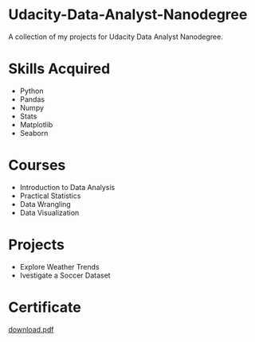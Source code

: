 # Udacity-Data-Analyst-Nanodegree
A collection of my projects for Udacity Data Analyst Nanodegree.

# Skills Acquired
- Python 
- Pandas
- Numpy
- Stats
- Matplotlib
- Seaborn

# Courses
- Introduction to Data Analysis
- Practical Statistics
- Data Wrangling
- Data Visualization

# Projects
- Explore Weather Trends
- Ivestigate a Soccer Dataset

# Certificate
[download.pdf](https://github.com/gaelahouanvoedo/udacity-dand/files/8952298/download.pdf)

